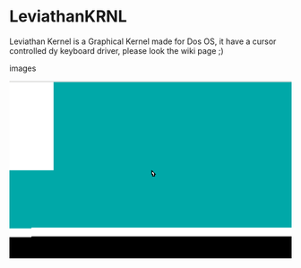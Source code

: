 # LeviathanKRNL

Leviathan Kernel is a Graphical Kernel made for Dos OS, it have a cursor controlled dy keyboard driver,
please look the wiki page ;)

images




![Alt text](Capture%20d’écran%202020-12-10%20090034.png?raw=true "cursor V3") 
